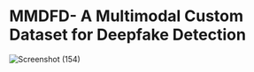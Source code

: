 # MMDFD- A Multimodal Custom Dataset for Deepfake Detection
![Screenshot (154)](https://github.com/abdullaImzan/CustomDB/assets/137156878/0cafc806-0b31-47b9-9b15-fbf32a6b3d84)


